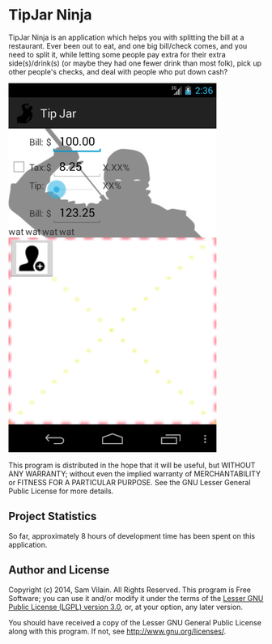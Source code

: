 # TipJar Ninja

TipJar Ninja is an application which helps you with splitting the bill
at a restaurant.  Ever been out to eat, and one big bill/check comes,
and you need to split it, while letting some people pay extra for
their extra side(s)/drink(s) (or maybe they had one fewer drink than
most folk), pick up other people's checks, and deal with people who
put down cash?

![Home screen](screenshots/tipjar.png)

This program is distributed in the hope that it will be useful,
but WITHOUT ANY WARRANTY; without even the implied warranty of
MERCHANTABILITY or FITNESS FOR A PARTICULAR PURPOSE.  See the
GNU Lesser General Public License for more details.

## Project Statistics

So far, approximately 8 hours of development time has been spent on
this application.

## Author and License

Copyright (c) 2014, Sam Vilain.  All Rights Reserved.  This program is
Free Software; you can use it and/or modify it under the terms of the
[Lesser GNU Public License (LGPL) version 3.0](https://www.gnu.org/licenses/lgpl.html),
or, at your option, any later version.

You should have received a copy of the Lesser GNU General Public
License along with this program.  If not, see <http://www.gnu.org/licenses/>.
